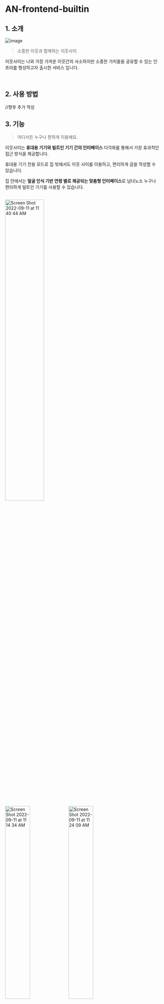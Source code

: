# AN-frontend-builtin

## 1. 소개

![image](https://user-images.githubusercontent.com/51109514/189318228-65c3c8e1-624d-4a3d-aaa4-946f0c0d2daa.png)

> 소중한 이웃과 함께하는 이웃사이

이웃사이는 나와 가장 가까운 이웃간의 사소하지만 소중한 가치들을 공유할 수 있는 인프라를 형성하고자 출시한 서비스 입니다.


<br>

## 2. 사용 방법
//향후 추가 작성

## 3. 기능

> 어디서든 누구나 편하게 이용해요.

이웃사이는 **휴대용 기기와 빌트인 기기 간의 인터페이스** 다각화를 통해서 가장 효과적인 접근 방식을 제공합니다.

휴대용 기기 전용 모드로 집 밖에서도 이웃 사이를 이용하고, 편리하게 글을 작성할 수 있습니다.

집 안에서는 **얼굴 인식 기반 연령 별로 제공되는 맞춤형 인터페이스**로 남녀노소 누구나 편리하게 빌트인 기기를 사용할 수 있습니다.

<br>

<img width="50%" alt="Screen Shot 2022-09-11 at 11 40 44 AM" src="https://user-images.githubusercontent.com/62577565/189509992-03e17b57-954c-4894-95d0-430a0917c9f5.png">

<p>
<img width="40%" alt="Screen Shot 2022-09-11 at 11 14 34 AM" src="https://user-images.githubusercontent.com/62577565/189509399-de0e5858-bd3e-4561-b4f1-74ca3fbdd6f9.png">
<img width="40%" alt="Screen Shot 2022-09-11 at 11 24 09 AM" src="https://user-images.githubusercontent.com/62577565/189509268-3514676a-a110-4bb6-ae7e-faf02faa9b8f.png">
</p>
&nbsp;&nbsp;&nbsp;&nbsp;&nbsp;&nbsp;&nbsp;&nbsp;&nbsp;&nbsp;&nbsp;&nbsp;&nbsp;&nbsp;&nbsp;&nbsp;&nbsp;&nbsp;&nbsp;&nbsp;&nbsp;&nbsp;&nbsp;&nbsp;&nbsp;&nbsp;&nbsp;&nbsp;&nbsp;&nbsp;&nbsp;&nbsp;<일반 사용자 모드>&nbsp;&nbsp;&nbsp;&nbsp;&nbsp;&nbsp;&nbsp;&nbsp;&nbsp;&nbsp;&nbsp;&nbsp;&nbsp;&nbsp;&nbsp;&nbsp;&nbsp;&nbsp;&nbsp;&nbsp;&nbsp;&nbsp;&nbsp;&nbsp;&nbsp;&nbsp;&nbsp;&nbsp;&nbsp;&nbsp;&nbsp;&nbsp;&nbsp;&nbsp;&nbsp;&nbsp;&nbsp;&nbsp;&nbsp;&nbsp;&nbsp;&nbsp;&nbsp;&nbsp;&nbsp;&nbsp;&nbsp;&nbsp;&nbsp;&nbsp;&nbsp;&nbsp;&nbsp;&nbsp;&nbsp;&nbsp;&nbsp;&nbsp;&nbsp;&nbsp;&nbsp;&nbsp;&nbsp;&nbsp;&nbsp;&nbsp;&nbsp;&nbsp;<어르신 모드>
<br>
<br>

> 이웃 사이 조금 더 편하게 이야기 할 수 있어요.

이웃사이는 이웃 간 조금은 더 편하게 다가갈 수 있는 온라인 소통 창구를 제공합니다.

**커뮤니티**를 통해 이웃과 공유할 글을 작성할 수 있고, **댓글**로 소통할 수 있습니다.

**민원** 사항도 관리실에 방문하지 않고 온라인으로 편리하게 요청하고, 처리결과를 알 수 있습니다.

<br>

<p>
<img width="40%" alt="Screen Shot 2022-09-11 at 11 53 16 AM" src="https://user-images.githubusercontent.com/62577565/189510334-80ff0b46-3347-4e7c-8d7b-1639a91a6bef.png">
<img width="40%" alt="Screen Shot 2022-09-11 at 11 56 32 AM" src="https://user-images.githubusercontent.com/62577565/189510390-a44e51be-85ff-4a75-82aa-5317c635ab35.png">

</p>
&nbsp;&nbsp;&nbsp;&nbsp;&nbsp;&nbsp;&nbsp;&nbsp;&nbsp;&nbsp;&nbsp;&nbsp;&nbsp;&nbsp;&nbsp;&nbsp;&nbsp;&nbsp;&nbsp;&nbsp;&nbsp;&nbsp;&nbsp;&nbsp;&nbsp;&nbsp;&nbsp;&nbsp;&nbsp;&nbsp;&nbsp;&nbsp;<일반 사용자 모드>&nbsp;&nbsp;&nbsp;&nbsp;&nbsp;&nbsp;&nbsp;&nbsp;&nbsp;&nbsp;&nbsp;&nbsp;&nbsp;&nbsp;&nbsp;&nbsp;&nbsp;&nbsp;&nbsp;&nbsp;&nbsp;&nbsp;&nbsp;&nbsp;&nbsp;&nbsp;&nbsp;&nbsp;&nbsp;&nbsp;&nbsp;&nbsp;&nbsp;&nbsp;&nbsp;&nbsp;&nbsp;&nbsp;&nbsp;&nbsp;&nbsp;&nbsp;&nbsp;&nbsp;&nbsp;&nbsp;&nbsp;&nbsp;&nbsp;&nbsp;&nbsp;&nbsp;&nbsp;&nbsp;&nbsp;&nbsp;&nbsp;&nbsp;&nbsp;&nbsp;&nbsp;&nbsp;&nbsp;&nbsp;&nbsp;&nbsp;&nbsp;&nbsp;<어르신 모드>
<br>
<br>
> 이웃 사이 중요한 정보는 놓치면 안돼요.

이웃사이는 집 안팎에서 언제든지 확인 가능한 통합 공지 시스템을 제공합니다.

언제 어디서든 **공지사항**을 간편하게 확인할 수 있습니다. 세대 별 공지를 골라 볼 수도 있습니다.

<br>

<p>
<img width="40%" alt="Screen Shot 2022-09-11 at 11 58 30 AM" src="https://user-images.githubusercontent.com/62577565/189510429-6dd226df-bdbf-4207-a89e-5773281cbf85.png">
<img width="40%" alt="Screen Shot 2022-09-11 at 11 58 17 AM" src="https://user-images.githubusercontent.com/62577565/189510434-d2b178c1-44ee-40d0-be62-18bbf06d331f.png">

</p>
&nbsp;&nbsp;&nbsp;&nbsp;&nbsp;&nbsp;&nbsp;&nbsp;&nbsp;&nbsp;&nbsp;&nbsp;&nbsp;&nbsp;&nbsp;&nbsp;&nbsp;&nbsp;&nbsp;&nbsp;&nbsp;&nbsp;&nbsp;&nbsp;&nbsp;&nbsp;&nbsp;&nbsp;&nbsp;&nbsp;&nbsp;&nbsp;<일반 사용자 모드>&nbsp;&nbsp;&nbsp;&nbsp;&nbsp;&nbsp;&nbsp;&nbsp;&nbsp;&nbsp;&nbsp;&nbsp;&nbsp;&nbsp;&nbsp;&nbsp;&nbsp;&nbsp;&nbsp;&nbsp;&nbsp;&nbsp;&nbsp;&nbsp;&nbsp;&nbsp;&nbsp;&nbsp;&nbsp;&nbsp;&nbsp;&nbsp;&nbsp;&nbsp;&nbsp;&nbsp;&nbsp;&nbsp;&nbsp;&nbsp;&nbsp;&nbsp;&nbsp;&nbsp;&nbsp;&nbsp;&nbsp;&nbsp;&nbsp;&nbsp;&nbsp;&nbsp;&nbsp;&nbsp;&nbsp;&nbsp;&nbsp;&nbsp;&nbsp;&nbsp;&nbsp;&nbsp;&nbsp;&nbsp;&nbsp;&nbsp;&nbsp;&nbsp;<어르신 모드>
<br>
<br>


> 이웃 사이 골든타임을 지켜줄 수 있어요.

이웃사이는 사용자가 위급한 상황에서 관리실 및 이웃에게 신속하게 도움을 요청할 수 있는 기능을 제공합니다.

**도움을 요청**하는 즉시 같은 라인의 모든 이웃들에게 전달되고, 요청을 수락한 이웃으로부터 필요한 도움을 받을 수 있습니다.

<br>


<p>
<img width="40%" alt="Screen Shot 2022-09-11 at 12 02 04 PM" src="https://user-images.githubusercontent.com/62577565/189510524-8f2926d7-295d-4b1f-a9f7-6596b4896b79.png">
<img width="40%" alt="Screen Shot 2022-09-11 at 11 59 22 AM" src="https://user-images.githubusercontent.com/62577565/189510465-5ed9abe9-74ae-4c4a-9862-cfce585962e0.png">

</p>
&nbsp;&nbsp;&nbsp;&nbsp;&nbsp;&nbsp;&nbsp;&nbsp;&nbsp;&nbsp;&nbsp;&nbsp;&nbsp;&nbsp;&nbsp;&nbsp;&nbsp;&nbsp;&nbsp;&nbsp;&nbsp;&nbsp;&nbsp;&nbsp;&nbsp;&nbsp;&nbsp;&nbsp;&nbsp;&nbsp;&nbsp;&nbsp;<일반 사용자 모드>&nbsp;&nbsp;&nbsp;&nbsp;&nbsp;&nbsp;&nbsp;&nbsp;&nbsp;&nbsp;&nbsp;&nbsp;&nbsp;&nbsp;&nbsp;&nbsp;&nbsp;&nbsp;&nbsp;&nbsp;&nbsp;&nbsp;&nbsp;&nbsp;&nbsp;&nbsp;&nbsp;&nbsp;&nbsp;&nbsp;&nbsp;&nbsp;&nbsp;&nbsp;&nbsp;&nbsp;&nbsp;&nbsp;&nbsp;&nbsp;&nbsp;&nbsp;&nbsp;&nbsp;&nbsp;&nbsp;&nbsp;&nbsp;&nbsp;&nbsp;&nbsp;&nbsp;&nbsp;&nbsp;&nbsp;&nbsp;&nbsp;&nbsp;&nbsp;&nbsp;&nbsp;&nbsp;&nbsp;&nbsp;&nbsp;&nbsp;&nbsp;&nbsp;<어르신 모드>
<br>
<br>


## 4. 이웃사이 서버 환경

> 이웃사이 서버는 이렇게 개발하고 배포해요

본 프로젝트를 사용해서 이웃사이가 어떻게 서버를 구성하였는지 설명합니다.

<br>

### **기술 스택**

버전 정보는 **build.gradle** 에서 확인할 수 있습니다.

//향후 추가

자세한 적용 방식은 [이웃사이 기술포스팅](https://gratis-shape-ac1.notion.site/fa9b8f0cddc047c99bef0dbc126b00d3?v=aa3acf9a163146a7ba342d5a5010fdac)
에서 확인할 수 있습니다.

<br>

### **개발 및 배포 환경**



**CI/CD**

이웃사이 서버에서는 CI/CD 환경을 구축하여 클라이언트에게 실시간으로 변경사항을 반영하고 배포과정에서 발생하는 스트레스를 최소화 합니다.

![infra 001](https://user-images.githubusercontent.com/62577565/189509217-3e1fa819-4f93-4fd8-92ed-f5d1b4779d3a.jpeg)



<br>

**런타임 애플리케이션**

런타임 환경은 도커 컨테이너를 통해 구축하였습니다.

![sysA_05 002](https://user-images.githubusercontent.com/62577565/189509235-8609d84b-185f-455d-9426-c687c02ffc9b.jpeg)

<br>

## **5. Contributor**

### 클라이언트
| Name |GitHub|Email|
|------|---|---|
| 김민지  |[wlwl1011](https://github.com/wlwl1011)|minji001011@naver.com|
| 최윤석  |[Yoonlang](https://github.com/Yoonlang)|cdt9473@gmail.com|

### 서버
| Name |GitHub|Email|
|------|---|---|
| 박상현  |[PPakSang](https://github.com/PPakSang)|sanghyun-dev@naver.com|
| 황아영  |[dkdud9261](https://github.com/dkdud9261)|ayxxng73@gmail.com|




